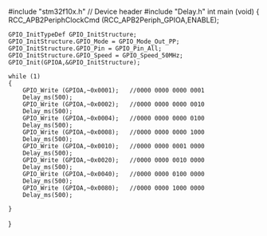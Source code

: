 #include "stm32f10x.h"  // Device header
#include "Delay.h"
int main (void)
{
	RCC_APB2PeriphClockCmd (RCC_APB2Periph_GPIOA,ENABLE);
	
	GPIO_InitTypeDef GPIO_InitStructure;
	GPIO_InitStructure.GPIO_Mode = GPIO_Mode_Out_PP;
	GPIO_InitStructure.GPIO_Pin = GPIO_Pin_All;
	GPIO_InitStructure.GPIO_Speed = GPIO_Speed_50MHz;
	GPIO_Init(GPIOA,&GPIO_InitStructure);
	
	while (1)
	{
		GPIO_Write (GPIOA,~0x0001);   //0000 0000 0000 0001
	    Delay_ms(500);
		GPIO_Write (GPIOA,~0x0002);   //0000 0000 0000 0010
	    Delay_ms(500);
		GPIO_Write (GPIOA,~0x0004);   //0000 0000 0000 0100
	    Delay_ms(500);
		GPIO_Write (GPIOA,~0x0008);   //0000 0000 0000 1000
	    Delay_ms(500);
		GPIO_Write (GPIOA,~0x0010);   //0000 0000 0001 0000
	    Delay_ms(500);
		GPIO_Write (GPIOA,~0x0020);   //0000 0000 0010 0000
	    Delay_ms(500);
		GPIO_Write (GPIOA,~0x0040);   //0000 0000 0100 0000
	    Delay_ms(500);
		GPIO_Write (GPIOA,~0x0080);   //0000 0000 1000 0000
	    Delay_ms(500);
		
	}
}
